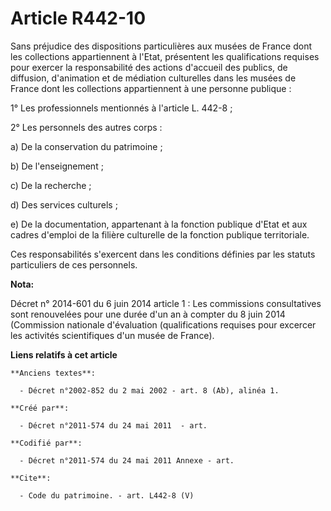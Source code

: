 # Article R442-10

Sans préjudice des dispositions particulières aux musées de France dont les collections appartiennent à l'Etat, présentent
les qualifications requises pour exercer la responsabilité des actions d'accueil des publics, de diffusion, d'animation et de
médiation culturelles dans les musées de France dont les collections appartiennent à une personne publique : 

1° Les professionnels mentionnés à l'article L. 442-8 ; 

2° Les personnels des autres corps : 

a) De la conservation du patrimoine ; 

b) De l'enseignement ; 

c) De la recherche ; 

d) Des services culturels ; 

e) De la documentation, appartenant à la fonction publique d'Etat et aux cadres d'emploi de la filière culturelle de la
fonction publique territoriale. 

Ces responsabilités s'exercent dans les conditions définies par les statuts particuliers de ces personnels.

**Nota:**

Décret n° 2014-601 du 6 juin 2014 article 1 : Les commissions consultatives sont renouvelées pour une durée d'un an à compter
du 8 juin 2014 (Commission nationale d'évaluation (qualifications requises pour excercer les activités scientifiques d'un
musée de France).

**Liens relatifs à cet article**

	**Anciens textes**:

	  - Décret n°2002-852 du 2 mai 2002 - art. 8 (Ab), alinéa 1.

	**Créé par**:

	  - Décret n°2011-574 du 24 mai 2011  - art.

	**Codifié par**:

	  - Décret n°2011-574 du 24 mai 2011 Annexe - art.

	**Cite**:

	  - Code du patrimoine. - art. L442-8 (V)
